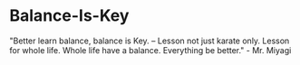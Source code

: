 # Balance-Is-Key
"Better learn balance, balance is Key. – Lesson not just karate only. Lesson for whole life. Whole life have a balance. Everything be better."  - Mr. Miyagi
